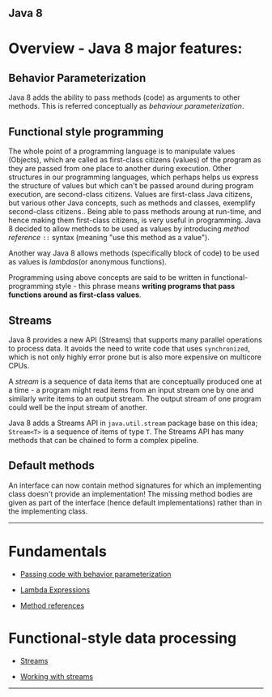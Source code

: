Java 8
---

# Overview - Java 8 major features:

## Behavior Parameterization

Java 8 adds the ability to pass methods (code) as arguments to other methods. This is referred conceptually as *behaviour parameterization*.


## Functional style programming

The whole point of a programming language is to manipulate values (Objects), which are called as first-class citizens (values) of the program as they are passed from one place to another during execution. Other structures in our programming languages, which perhaps helps us express the structure of values but which can't be passed around during program execution, are second-class citizens. Values are first-class Java citizens, but various other Java concepts, such as methods and classes, exemplify second-class citizens..
Being able to pass methods aroung at run-time, and hence making them first-class citizens, is very useful in programming. Java 8 decided to allow methods to be used as values by introducing *method reference* `::` syntax (meaning "use this method as a value").

Another way Java 8 allows methods (specifically block of code) to be used as values is *lambdas*(or anonymous functions).

Programming using above concepts are said to be written in functional-programming style - this phrase means **writing programs that pass functions around as first-class values**.


## Streams

Java 8 provides a new API (Streams) that supports many parallel operations to process data. It avoids the need to write code that uses `synchronized`, which is not only highly error prone but is also more expensive on multicore CPUs.

A *stream* is a sequence of data items that are conceptually produced one at a time - a program might read items from an input stream one by one and similarly write items to an output stream. The output stream of one program could well be the input stream of another.

Java 8 adds a Streams API in `java.util.stream` package base on this idea; `Stream<T>` is a sequence of items of type `T`. The Streams API has many methods that can be chained to form a complex pipeline.

## Default methods

An interface can now contain method signatures for which an implementing class doesn't provide an implementation! The missing method bodies are given as part of the interface (hence default implementations) rather than in the implementing class.

---

# Fundamentals

- [Passing code with behavior parameterization](./behavior-parameterization.md)

- [Lambda Expressions](./lambda-expressions.md)

- [Method references](./method-references.md)

# Functional-style data processing

- [Streams](./streams-introduction.md)

- [Working with streams](./working-with-streams.md)



















----
